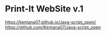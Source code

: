 # Print-It WebSite v.1
https://kentana07.github.io/Java-script_open/
https://github.com/Kentana07/Java-script_open
